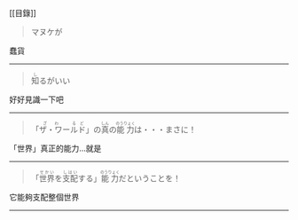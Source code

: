 [[目錄]]
> マヌケが

蠢貨

---
> <div><ruby><rb>知</rb><rt>し</rt></ruby>るがいい</div>

好好見識一下吧

---
> <div>「<ruby><rb>ザ・ワ</rb><rt>ざわ</rt></ruby>ー<ruby><rb>ルド</rb><rt>るど</rt></ruby>」の<ruby><rb>真</rb><rt>しん</rt></ruby>の<ruby><rb>能力</rb><rt>のうりょく</rt></ruby>は・・・まさに！</div>

「世界」真正的能力...就是

---
> <div>「<ruby><rb>世界</rb><rt>せかい</rt></ruby>を<ruby><rb>支配</rb><rt>しはい</rt></ruby>する」<ruby><rb>能力</rb><rt>のうりょく</rt></ruby>だということを！</div><div></div>

它能夠支配整個世界

---
